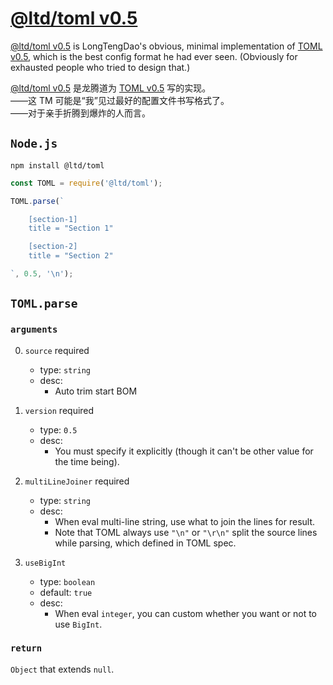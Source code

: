 
[node]: https://www.npmjs.com/package/@ltd/toml
[spec-en]: https://github.com/toml-lang/toml/blob/master/versions/en/toml-v0.5.0.md "Tom's Obvious, Minimal Language"
[spec-cn]: https://github.com/toml-lang/toml/blob/master/versions/cn/toml-v0.5.0.md "汤姆的简明语言"

[@ltd/toml v0.5][node]
======================

[@ltd/toml v0.5][node] is LongTengDao's obvious, minimal implementation of [TOML v0.5][spec-en],
which is the best config format he had ever seen.
(Obviously for exhausted people who tried to design that.)

[@ltd/toml v0.5][node] 是龙腾道为 [TOML v0.5][spec-cn] 写的实现。  
——这 TM 可能是“我”见过最好的配置文件书写格式了。  
——对于亲手折腾到爆炸的人而言。

`Node.js`
---------

```
npm install @ltd/toml
```

```js
const TOML = require('@ltd/toml');

TOML.parse(`

    [section-1]
    title = "Section 1"

    [section-2]
    title = "Section 2"

`, 0.5, '\n');
```

`TOML.parse`
------------

### `arguments`

0.  `source` required
    *   type: `string`
    +   desc:
        *    Auto trim start BOM

1.  `version` required
    *   type: `0.5`
    +   desc:
        *   You must specify it explicitly (though it can't be other value for the time being).

2.  `multiLineJoiner` required
    *   type: `string`
    +   desc:
        *   When eval multi-line string, use what to join the lines for result.
        *   Note that TOML always use `"\n"` or `"\r\n"` split the source lines while parsing, which defined in TOML spec.

3.  `useBigInt`
    *   type: `boolean`
    *   default: `true`
    +   desc:
        *   When eval `integer`, you can custom whether you want or not to use `BigInt`.

### `return`

`Object` that extends `null`.
